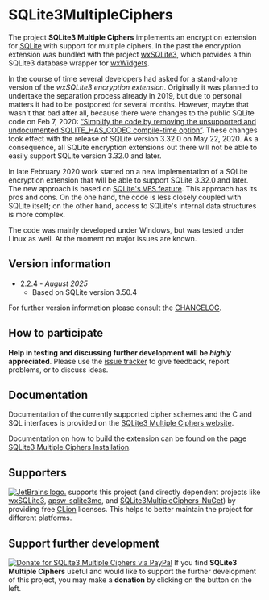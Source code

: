 # SQLite3MultipleCiphers

The project **SQLite3 Multiple Ciphers** implements an encryption extension for [SQLite](https://www.sqlite.org) with support for multiple ciphers. In the past the encryption extension was bundled with the project [wxSQLite3](https://github.com/utelle/wxsqlite3), which provides a thin SQLite3 database wrapper for [wxWidgets](https://www.wxwidgets.org/).

In the course of time several developers had asked for a stand-alone version of the _wxSQLite3 encryption extension_. Originally it was planned to undertake the separation process already in 2019, but due to personal matters it had to be postponed for several months. However, maybe that wasn't that bad after all, because there were changes to the public SQLite code on Feb 7, 2020: [“Simplify the code by removing the unsupported and undocumented SQLITE_HAS_CODEC compile-time option”](https://www.sqlite.org/src/timeline?c=5a877221ce90e752). These changes took effect with the release of SQLite version 3.32.0 on May 22, 2020. As a consequence, all SQLite encryption extensions out there will not be able to easily support SQLite version 3.32.0 and later.

In late February 2020 work started on a new implementation of a SQLite encryption extension that will be able to support SQLite 3.32.0 and later. The new approach is based on [SQLite's VFS feature](https://www.sqlite.org/vfs.html). This approach has its pros and cons. On the one hand, the code is less closely coupled with SQLite itself; on the other hand, access to SQLite's internal data structures is more complex.

The code was mainly developed under Windows, but was tested under Linux as well. At the moment no major issues are known.

## Version information

* 2.2.4 - *August 2025*
  - Based on SQLite version 3.50.4

For further version information please consult the [CHANGELOG](CHANGELOG.md).

## How to participate

**Help in testing and discussing further development will be _highly_ appreciated**. Please use the [issue tracker](https://github.com/utelle/SQLite3MultipleCiphers/issues) to give feedback, report problems, or to discuss ideas.

## Documentation

Documentation of the currently supported cipher schemes and the C and SQL interfaces is provided on the [SQLite3 Multiple Ciphers website](https://utelle.github.io/SQLite3MultipleCiphers/).

Documentation on how to build the extension can be found on the page [SQLite3 Multiple Ciphers Installation](https://utelle.github.io/SQLite3MultipleCiphers/docs/installation/install_overview/).

## Supporters

[![JetBrains logo.](https://resources.jetbrains.com/storage/products/company/brand/logos/jetbrains.svg)](https://jb.gg/OpenSourceSupport) supports this project (and directly dependent projects like [wxSQLite3](https://github.com/utelle/wxsqlite3), [apsw-sqlite3mc](https://github.com/utelle/apsw-sqlite3mc), and [SQLite3MultipleCiphers-NuGet](https://github.com/utelle/SQLite3MultipleCiphers-NuGet)) by providing free [CLion](https://www.jetbrains.com/clion/) licenses. This helps to better maintain the project for different platforms.

## Support further development

[![Donate for SQLite3 Multiple Ciphers via PayPal](https://www.paypalobjects.com/de_DE/i/btn/x-click-but04.gif)](https://www.paypal.com/donate/?hosted_button_id=3JC9PMMH8X7UN) If you find **SQLite3 Multiple Ciphers** useful and would like to support the further development of this project, you may make a **donation** by clicking on the button on the left.
